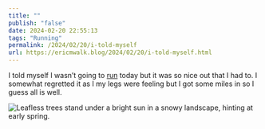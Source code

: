 ```yaml
---
title: ""
publish: "false"
date: 2024-02-20 22:55:13
tags: "Running"
permalink: /2024/02/20/i-told-myself
url: https://ericmwalk.blog/2024/02/20/i-told-myself.html
---
```


I told myself I wasn’t going to [run](https://strava.com/activities/10802672242) today but it was so nice out that I had to. I somewhat regretted it as I my legs were feeling but I got some miles in so I guess all is well.


![Leafless trees stand under a bright sun in a snowy landscape, hinting at early spring.](https://ericmwalk.blog/uploads/2024/img-7961.jpeg)